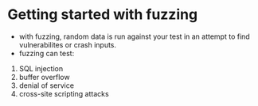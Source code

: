 # Getting started with fuzzing

- with fuzzing, random data is run against your test in an attempt to find vulnerabilites or crash inputs.
- fuzzing can test:
1. SQL injection
2. buffer overflow
3. denial of service
4. cross-site scripting attacks
